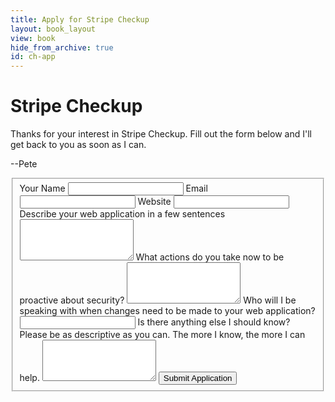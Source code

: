 ```yaml
---
title: Apply for Stripe Checkup
layout: book_layout
view: book
hide_from_archive: true
id: ch-app
---
```


<h1 class="book big center">Stripe Checkup</h1>

Thanks for your interest in Stripe Checkup. Fill out the form below and I'll get back to you as soon as I can.

--Pete

<div class="well">

<form action="/checkup-apply-form" method="post">
  <fieldset>
    <label for="name">Your Name</label>
    <input type="text" name="name">
    <label for="name">Email</label>
    <input type="email" name="email">
    <label for="name">Website</label>
    <input type="text" name="website">
    <label for="app_description">Describe your web application in a few sentences</label>
    <textarea name="app_description" rows=4 class="input-xxlarge"></textarea>
    <label for="security">What actions do you take now to be proactive about security?</label>
    <textarea name="security" rows=4 class="input-xxlarge"></textarea>
    <label for="changes">Who will I be speaking with when changes need to be made to your web application?</label>
    <input type="text" name="changes">
    <label for="other">Is there anything else I should know? Please be as descriptive as you can. The more I know, the more I can help.</label>
    <textarea name="other" rows=4 class="input-xxlarge"></textarea>
    <button type="submit" class="btn btn-success">Submit Application</button>
  </fieldset>
</form>

</div>
